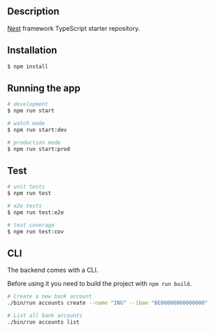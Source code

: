 ## Description

[Nest](https://github.com/nestjs/nest) framework TypeScript starter repository.

## Installation

```bash
$ npm install
```

## Running the app

```bash
# development
$ npm run start

# watch mode
$ npm run start:dev

# production mode
$ npm run start:prod
```

## Test

```bash
# unit tests
$ npm run test

# e2e tests
$ npm run test:e2e

# test coverage
$ npm run test:cov
```

## CLI

The backend comes with a CLI.

Before using it you need to build the project with `npm run build`.

```bash
# Create a new bank account
./bin/run accounts create --name "ING" --iban "BE00000000000000"

# List all bank accounts
./bin/run accounts list
```
